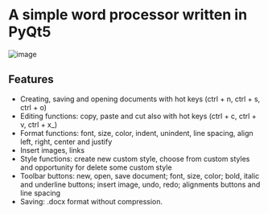 # A simple word processor written in PyQt5

![image](https://github.com/user-attachments/assets/6623f993-135f-453e-92f9-58f07be27dae)

## Features
- Creating, saving and opening documents with hot keys (ctrl + n, ctrl + s, ctrl + o)
- Editing functions: copy, paste and cut also with hot keys (ctrl + c, ctrl + v, ctrl + x_)
- Format functions: font, size, color, indent, unindent, line spacing, align left, right, center and justify
- Insert images, links
- Style functions: create new custom style, choose from custom styles and opportunity for delete some custom style
- Toolbar buttons: new, open, save document; font, size, color; bold, italic and underline buttons; insert image, undo, redo; alignments buttons and line spacing
- Saving: .docx format without compression.
